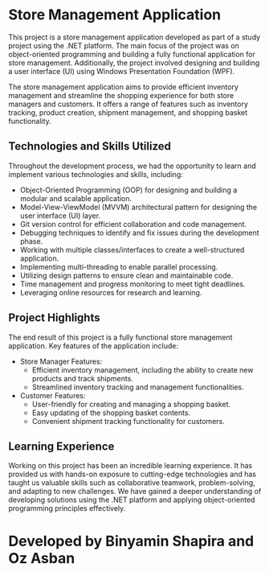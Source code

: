# Store Management Application

This project is a store management application developed as part of a study project using the .NET platform.
The main focus of the project was on object-oriented programming and building a fully functional application for store management.
Additionally, the project involved designing and building a user interface (UI) using Windows Presentation Foundation (WPF).

The store management application aims to provide efficient inventory management and streamline the shopping experience for both store managers and customers.
It offers a range of features such as inventory tracking, product creation, shipment management, and shopping basket functionality.

## Technologies and Skills Utilized

Throughout the development process, we had the opportunity to learn and implement various technologies and skills, including:

- Object-Oriented Programming (OOP) for designing and building a modular and scalable application.
- Model-View-ViewModel (MVVM) architectural pattern for designing the user interface (UI) layer.
- Git version control for efficient collaboration and code management.
- Debugging techniques to identify and fix issues during the development phase.
- Working with multiple classes/interfaces to create a well-structured application.
- Implementing multi-threading to enable parallel processing.
- Utilizing design patterns to ensure clean and maintainable code.
- Time management and progress monitoring to meet tight deadlines.
- Leveraging online resources for research and learning.

## Project Highlights

The end result of this project is a fully functional store management application. Key features of the application include:

- Store Manager Features:
   - Efficient inventory management, including the ability to create new products and track shipments.
   - Streamlined inventory tracking and management functionalities.
- Customer Features:
   - User-friendly for creating and managing a shopping basket.
   - Easy updating of the shopping basket contents.
   - Convenient shipment tracking functionality for customers.

## Learning Experience

Working on this project has been an incredible learning experience. It has provided us with hands-on exposure to cutting-edge technologies and has taught us valuable skills such as collaborative teamwork, problem-solving, and adapting to new challenges. We have gained a deeper understanding of developing solutions using the .NET platform and applying object-oriented programming principles effectively.


# Developed by Binyamin Shapira and Oz Asban
